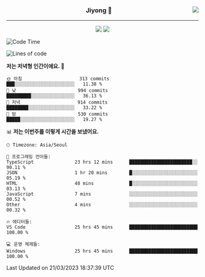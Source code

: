 
<div align="center">
  
  <img align="right" src="https://github-readme-stats.vercel.app/api/top-langs/?username=kkkimjiyong&theme=dracula&hide=Procfile&layout=compact&langs_count=7"/>

  ### Jiyong 🎨
  
  ---
  
  <a href="https://www.notion.so/de89c82b663345278de4489463a81458?v=f059fc8382b84103b52c77918639c252"><img src="https://img.shields.io/badge/Github Projects-000000?style=flat-square&logo=github&logoColor=white"/></a>
  <a href="https://haardy.tistory.com/"><img src="https://img.shields.io/badge/Jiyongstory-3DDC84?style=flat-square&logo=Tistory&logoColor=black"/></a>


</div>

  <!--START_SECTION:waka-->
![Code Time](http://img.shields.io/badge/Code%20Time-209%20hrs%2051%20mins-blue)

![Lines of code](https://img.shields.io/badge/%EC%A0%80%EB%8A%94%20%EC%97%AC%ED%83%9C%EA%B9%8C%EC%A7%80%20-2.0%20million%20%EC%A4%84%EC%9D%98%20%EC%BD%94%EB%93%9C%EB%A5%BC%20%EC%9E%91%EC%84%B1%ED%96%88%EC%96%B4%EC%9A%94.-blue)

**저는 저녁형 인간이에요. 🦉** 

```text
🌞 아침                     313 commits         ███░░░░░░░░░░░░░░░░░░░░░░   11.38 % 
🌆 낮　                     994 commits         █████████░░░░░░░░░░░░░░░░   36.13 % 
🌃 저녁                     914 commits         ████████░░░░░░░░░░░░░░░░░   33.22 % 
🌙 밤　                     530 commits         █████░░░░░░░░░░░░░░░░░░░░   19.27 % 
```


📊 **저는 이번주를 이렇게 시간을 보냈어요.** 

```text
🕑︎ Timezone: Asia/Seoul

💬 프로그래밍 언어들: 
TypeScript               23 hrs 12 mins      ███████████████████████░░   90.11 % 
JSON                     1 hr 20 mins        █░░░░░░░░░░░░░░░░░░░░░░░░   05.19 % 
HTML                     48 mins             █░░░░░░░░░░░░░░░░░░░░░░░░   03.13 % 
JavaScript               7 mins              ░░░░░░░░░░░░░░░░░░░░░░░░░   00.52 % 
Other                    4 mins              ░░░░░░░░░░░░░░░░░░░░░░░░░   00.32 % 

🔥 에디터들: 
VS Code                  25 hrs 45 mins      █████████████████████████   100.00 % 

💻 운영 체제들: 
Windows                  25 hrs 45 mins      █████████████████████████   100.00 % 
```


 Last Updated on 21/03/2023 18:37:39 UTC
<!--END_SECTION:waka-->
